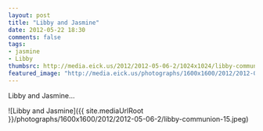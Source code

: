 ```yaml
---
layout: post
title: "Libby and Jasmine"
date: 2012-05-22 18:30
comments: false
tags: 
- jasmine
- Libby
thumbsrc: http://media.eick.us/2012/2012-05-06-2/1024x1024/libby-communion-15.jpeg
featured_image: "http://media.eick.us/photographs/1600x1600/2012/2012-05-06-2/libby-communion-15.jpeg"
---
```

Libby and Jasmine...



![Libby and Jasmine]({{ site.mediaUrlRoot }}/photographs/1600x1600/2012/2012-05-06-2/libby-communion-15.jpeg)

